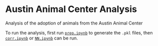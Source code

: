 # Austin Animal Center Analysis

Analysis of the adoption of animals from the Austin Animal Center

To run the analysis, first run [`prep.ipynb`](./prep.ipynb) to generate the `.pkl` files, then
[`corr.ipynb`](./corr.ipynb) or [`NN.ipynb`](./NN.ipynb) can be run.
